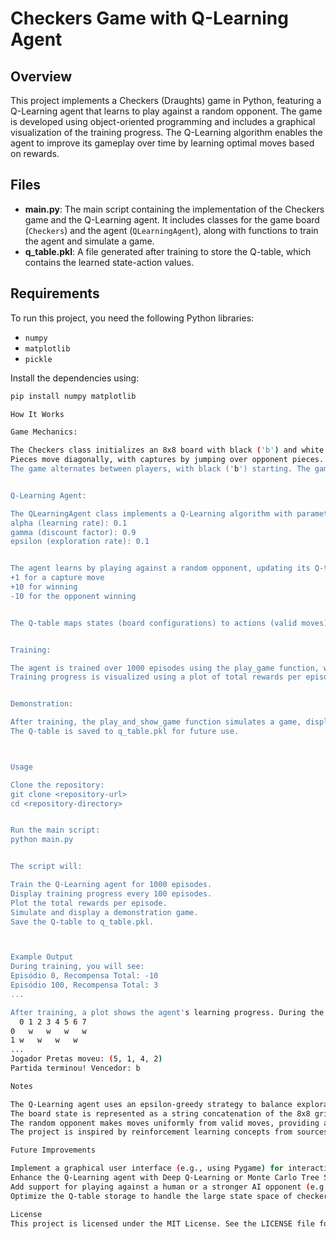 # Checkers Game with Q-Learning Agent

## Overview
This project implements a Checkers (Draughts) game in Python, featuring a Q-Learning agent that learns to play against a random opponent. The game is developed using object-oriented programming and includes a graphical visualization of the training progress. The Q-Learning algorithm enables the agent to improve its gameplay over time by learning optimal moves based on rewards.

## Files
- **main.py**: The main script containing the implementation of the Checkers game and the Q-Learning agent. It includes classes for the game board (`Checkers`) and the agent (`QLearningAgent`), along with functions to train the agent and simulate a game.
- **q_table.pkl**: A file generated after training to store the Q-table, which contains the learned state-action values.

## Requirements
To run this project, you need the following Python libraries:
- `numpy`
- `matplotlib`
- `pickle`

Install the dependencies using:
```bash
pip install numpy matplotlib

How It Works

Game Mechanics:

The Checkers class initializes an 8x8 board with black ('b') and white ('w') pieces, following standard American Checkers rules.
Pieces move diagonally, with captures by jumping over opponent pieces. Regular pieces can become kings ('B' or 'W') upon reaching the opponent's end.
The game alternates between players, with black ('b') starting. The game ends when one player has no pieces or valid moves, declaring the other as the winner.


Q-Learning Agent:

The QLearningAgent class implements a Q-Learning algorithm with parameters:
alpha (learning rate): 0.1
gamma (discount factor): 0.9
epsilon (exploration rate): 0.1


The agent learns by playing against a random opponent, updating its Q-table based on rewards:
+1 for a capture move
+10 for winning
-10 for the opponent winning


The Q-table maps states (board configurations) to actions (valid moves) and their expected rewards.


Training:

The agent is trained over 1000 episodes using the play_game function, where it plays against a random opponent.
Training progress is visualized using a plot of total rewards per episode.


Demonstration:

After training, the play_and_show_game function simulates a game, displaying the board and moves for both players.
The Q-table is saved to q_table.pkl for future use.



Usage

Clone the repository:
git clone <repository-url>
cd <repository-directory>


Run the main script:
python main.py


The script will:

Train the Q-Learning agent for 1000 episodes.
Display training progress every 100 episodes.
Plot the total rewards per episode.
Simulate and display a demonstration game.
Save the Q-table to q_table.pkl.



Example Output
During training, you will see:
Episódio 0, Recompensa Total: -10
Episódio 100, Recompensa Total: 3
...

After training, a plot shows the agent's learning progress. During the demonstration game, the board is printed after each move, e.g.:
  0 1 2 3 4 5 6 7
0   w   w   w   w
1 w   w   w   w
...
Jogador Pretas moveu: (5, 1, 4, 2)
Partida terminou! Vencedor: b

Notes

The Q-Learning agent uses an epsilon-greedy strategy to balance exploration and exploitation.
The board state is represented as a string concatenation of the 8x8 grid for simplicity, which may lead to a large Q-table for complex games. Future improvements could include state compression or neural network-based Q-value approximation (e.g., Deep Q-Learning).
The random opponent makes moves uniformly from valid moves, providing a baseline for training. For better performance, consider training against a stronger opponent, such as a Minimax-based agent.
The project is inspired by reinforcement learning concepts from sources like the UC Berkeley Pacman AI projects and checkers reinforcement learning implementations.

Future Improvements

Implement a graphical user interface (e.g., using Pygame) for interactive gameplay.
Enhance the Q-Learning agent with Deep Q-Learning or Monte Carlo Tree Search for better scalability.
Add support for playing against a human or a stronger AI opponent (e.g., Minimax with alpha-beta pruning).
Optimize the Q-table storage to handle the large state space of checkers.

License
This project is licensed under the MIT License. See the LICENSE file for details.




